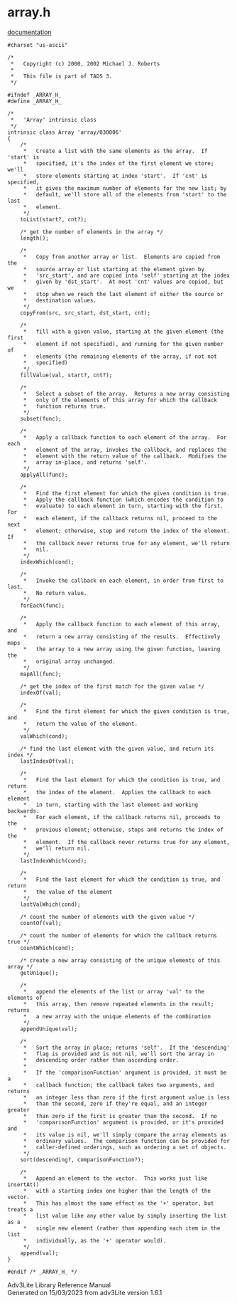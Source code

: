 ---
---
# array.h

[documentation](../file/array.h.html)

    #charset "us-ascii"

    /* 
     *   Copyright (c) 2000, 2002 Michael J. Roberts
     *   
     *   This file is part of TADS 3.  
     */

    #ifndef _ARRAY_H_
    #define _ARRAY_H_

    /*
     *   'Array' intrinsic class
     */
    intrinsic class Array 'array/030006'
    {
        /* 
         *   Create a list with the same elements as the array.  If 'start' is
         *   specified, it's the index of the first element we store; we'll
         *   store elements starting at index 'start'.  If 'cnt' is specified,
         *   it gives the maximum number of elements for the new list; by
         *   default, we'll store all of the elements from 'start' to the last
         *   element.  
         */
        toList(start?, cnt?);

        /* get the number of elements in the array */
        length();

        /* 
         *   Copy from another array or list.  Elements are copied from the
         *   source array or list starting at the element given by
         *   'src_start', and are copied into 'self' starting at the index
         *   given by 'dst_start'.  At most 'cnt' values are copied, but we
         *   stop when we reach the last element of either the source or
         *   destination values.  
         */
        copyFrom(src, src_start, dst_start, cnt);

        /* 
         *   fill with a given value, starting at the given element (the first
         *   element if not specified), and running for the given number of
         *   elements (the remaining elements of the array, if not not
         *   specified) 
         */
        fillValue(val, start?, cnt?);

        /*
         *   Select a subset of the array.  Returns a new array consisting
         *   only of the elements of this array for which the callback
         *   function returns true.  
         */
        subset(func);

        /*
         *   Apply a callback function to each element of the array.  For each
         *   element of the array, invokes the callback, and replaces the
         *   element with the return value of the callback.  Modifies the
         *   array in-place, and returns 'self'. 
         */
        applyAll(func);

        /* 
         *   Find the first element for which the given condition is true.
         *   Apply the callback function (which encodes the condition to
         *   evaluate) to each element in turn, starting with the first.  For
         *   each element, if the callback returns nil, proceed to the next
         *   element; otherwise, stop and return the index of the element.  If
         *   the callback never returns true for any element, we'll return
         *   nil.  
         */
        indexWhich(cond);

        /* 
         *   Invoke the callback on each element, in order from first to last.
         *   No return value.  
         */
        forEach(func);

        /*
         *   Apply the callback function to each element of this array, and
         *   return a new array consisting of the results.  Effectively maps
         *   the array to a new array using the given function, leaving the
         *   original array unchanged.  
         */
        mapAll(func);

        /* get the index of the first match for the given value */
        indexOf(val);

        /* 
         *   Find the first element for which the given condition is true, and
         *   return the value of the element.  
         */
        valWhich(cond);

        /* find the last element with the given value, and return its index */
        lastIndexOf(val);

        /* 
         *   Find the last element for which the condition is true, and return
         *   the index of the element.  Applies the callback to each element
         *   in turn, starting with the last element and working backwards.
         *   For each element, if the callback returns nil, proceeds to the
         *   previous element; otherwise, stops and returns the index of the
         *   element.  If the callback never returns true for any element,
         *   we'll return nil.  
         */
        lastIndexWhich(cond);

        /* 
         *   Find the last element for which the condition is true, and return
         *   the value of the element 
         */
        lastValWhich(cond);

        /* count the number of elements with the given value */
        countOf(val);

        /* count the number of elements for which the callback returns true */
        countWhich(cond);

        /* create a new array consisting of the unique elements of this array */
        getUnique();

        /*
         *   append the elements of the list or array 'val' to the elements of
         *   this array, then remove repeated elements in the result; returns
         *   a new array with the unique elements of the combination 
         */
        appendUnique(val);

        /* 
         *   Sort the array in place; returns 'self'.  If the 'descending'
         *   flag is provided and is not nil, we'll sort the array in
         *   descending order rather than ascending order.
         *   
         *   If the 'comparisonFunction' argument is provided, it must be a
         *   callback function; the callback takes two arguments, and returns
         *   an integer less than zero if the first argument value is less
         *   than the second, zero if they're equal, and an integer greater
         *   than zero if the first is greater than the second.  If no
         *   'comparisonFunction' argument is provided, or it's provided and
         *   its value is nil, we'll simply compare the array elements as
         *   ordinary values.  The comparison function can be provided for
         *   caller-defined orderings, such as ordering a set of objects.  
         */
        sort(descending?, comparisonFunction?);

        /* 
         *   Append an element to the vector.  This works just like insertAt()
         *   with a starting index one higher than the length of the vector.
         *   This has almost the same effect as the '+' operator, but treats a
         *   list value like any other value by simply inserting the list as a
         *   single new element (rather than appending each item in the list
         *   individually, as the '+' operator would).  
         */
        append(val);
    }

    #endif /* _ARRAY_H_ */

<div class="ftr">

Adv3Lite Library Reference Manual  
Generated on 15/03/2023 from adv3Lite version 1.6.1

</div>
